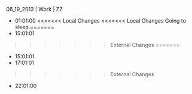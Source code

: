 06_19_2013 | Work | ZZ 
* 01:01:00
<<<<<<< Local Changes
<<<<<<< Local Changes
Going to sleep.=======
* 15:01:01
>>>>>>> External Changes
=======
* 15:01:01
* 17:01:01
>>>>>>> External Changes
* 22:01:00
